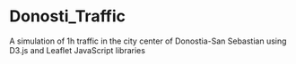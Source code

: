 # Donosti_Traffic
A simulation of 1h traffic in the city center of Donostia-San Sebastian using D3.js and Leaflet JavaScript libraries
